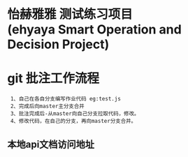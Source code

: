 


# **怡赫雅雅 测试练习项目**<br>(ehyaya Smart Operation and Decision Project)   

# git 批注工作流程

     1、自己在各自分支编写作业代码 eg:test.js
     2、完成后向master主分支合并 
     3、批注完成后-从master向自己分支拉取代码，修改。
     4、修改代码，在自己的分支，再向master分支合并。
     
 ## 本地api文档访问地址